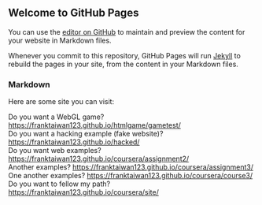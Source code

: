 ## Welcome to GitHub Pages

You can use the [editor on GitHub](https://github.com/frankTaiwan123/coursera/edit/master/README.md) to maintain and preview the content for your website in Markdown files.

Whenever you commit to this repository, GitHub Pages will run [Jekyll](https://jekyllrb.com/) to rebuild the pages in your site, from the content in your Markdown files.

### Markdown

Here are some site you can visit:

Do you want a WebGL game? https://franktaiwan123.github.io/htmlgame/gametest/<br>
Do you want a hacking example (fake website)? https://franktaiwan123.github.io/hacked/<br>
Do you want web examples? https://franktaiwan123.github.io/coursera/assignment2/<br>
Another examples? https://franktaiwan123.github.io/coursera/assignment3/<br>
One another examples? https://franktaiwan123.github.io/coursera/course3/<br>
Do you want to fellow my path? https://franktaiwan123.github.io/coursera/site/
